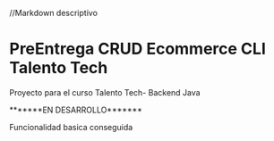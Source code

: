//Markdown descriptivo

<h1>PreEntrega CRUD Ecommerce CLI Talento Tech</h1>

<p>Proyecto para el curso Talento Tech- Backend Java</p>

<p>*******EN DESARROLLO*******</p>
<p>Funcionalidad basica conseguida</p>